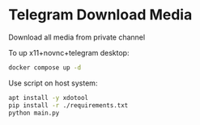 # Telegram Download Media
Download all media from private channel

To up x11+novnc+telegram desktop:
```bash
docker compose up -d
```

Use script on host system:
```bash
apt install -y xdotool
pip install -r ./requirements.txt
python main.py
```
